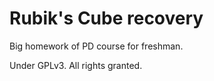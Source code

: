 Rubik's Cube recovery
===

Big homework of PD course for freshman.

Under GPLv3. All rights granted.
